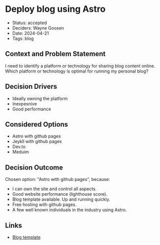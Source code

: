 # Deploy blog using Astro

- Status: accepted
- Deciders: Wayne Goosen
- Date: 2024-04-21
- Tags: blog

## Context and Problem Statement

I need to identify a platform or technology for sharing blog content online. Which platform or technology is optimal for running my personal blog?

## Decision Drivers

- Ideally owning the platform
- Inexpesnive
- Good performance

## Considered Options

- Astro with github pages
- Jeykll with github pages
- Dev.to
- Meduim

## Decision Outcome

Chosen option: "Astro with github pages", because:
- I can own the site and control all aspects.
- Good website performance (lighthouse score).
- Blog template available. Up and running quickly.
- Free hosting with github pages.
- A few well known individuals in the industry using Astro.

## Links

- [Blog template](https://github.com/danielcgilibert/blog-template) 